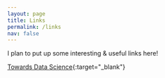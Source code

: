 ```yaml
---
layout: page
title: Links
permalink: /links
nav: false
---
```


<!-- pages/links.md -->
I plan to put up some interesting & useful links here!

[Towards Data Science](https://towardsdatascience.com){:target="_blank"}
